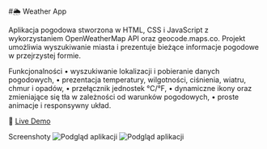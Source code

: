 #🌦 Weather App

Aplikacja pogodowa stworzona w HTML, CSS i JavaScript z wykorzystaniem OpenWeatherMap API oraz geocode.maps.co. Projekt umożliwia wyszukiwanie miasta i prezentuje bieżące informacje pogodowe w przejrzystej formie.

Funkcjonalności
	•	wyszukiwanie lokalizacji i pobieranie danych pogodowych,
	•	prezentacja temperatury, wilgotności, ciśnienia, wiatru, chmur i opadów,
	•	przełącznik jednostek °C/°F,
	•	dynamiczne ikony oraz zmieniające się tła w zależności od warunków pogodowych,
	•	proste animacje i responsywny układ.

🔗 [Live Demo](https://kjama01.github.io/WeatherApp/)

Screenshoty
![Podgląd aplikacji](https://i.imgur.com/5PzBXvJ.jpeg)
![Podgląd aplikacji](https://i.imgur.com/RLG9Kd6.jpeg)



